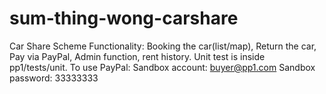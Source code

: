 # sum-thing-wong-carshare
Car Share Scheme
Functionality: Booking the car(list/map), Return the car, Pay via PayPal, Admin function, rent history. 
Unit test is inside pp1/tests/unit. 
To use PayPal:
Sandbox account: buyer@pp1.com
Sandbox password: 33333333
